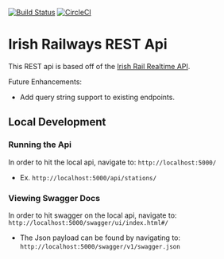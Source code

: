 [![Build Status](https://dev.azure.com/johnshrader/irish-railways-api/_apis/build/status/jpshrader.irish-railways-api?branchName=master)](https://dev.azure.com/johnshrader/irish-railways-api/_build/latest?definitionId=1&branchName=master)
[![CircleCI](https://circleci.com/gh/jpshrader/irish-railways-api.svg?style=svg)](https://circleci.com/gh/jpshrader/irish-railways-api)

# Irish Railways REST Api
This REST api is based off of the [Irish Rail Realtime API](http://api.irishrail.ie/realtime).

Future Enhancements:
 * Add query string support to existing endpoints.

## Local Development


### Running the Api

In order to hit the local api, navigate to: `http://localhost:5000/`
 * Ex. `http://localhost:5000/api/stations/`


### Viewing Swagger Docs

In order to hit swagger on the local api, navigate to: `http://localhost:5000/swagger/ui/index.html#/`
 * The Json payload can be found by navigating to: `http://localhost:5000/swagger/v1/swagger.json`

